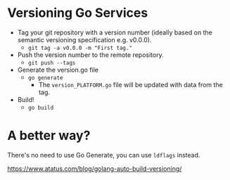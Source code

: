 # Versioning Go Services

* Tag your git repository with a version number (ideally based on the semantic versioning specification e.g. v0.0.0).
  * `git tag -a v0.0.0 -m "First tag."`
* Push the version number to the remote repository.
  * `git push --tags`
* Generate the version.go file
  * `go generate`
    * The `version_PLATFORM.go` file will be updated with data from the tag.
* Build!
  * `go build`
  
# A better way?

There's no need to use Go Generate, you can use `ldflags` instead.

https://www.atatus.com/blog/golang-auto-build-versioning/
